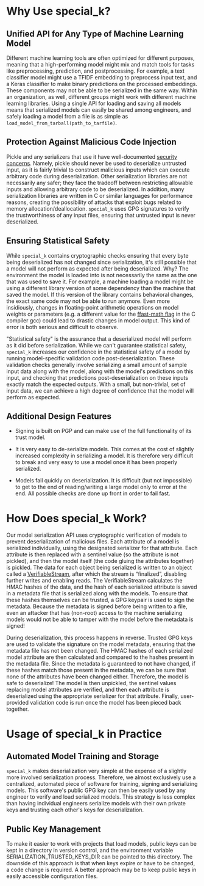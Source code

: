 # Why Use special_k?

## Unified API for Any Type of Machine Learning Model
Different machine learning tools are often optimized for different purposes,
meaning that a high-performing model might mix and match tools for tasks like preprocessing, prediction, and postprocessing.
For example, a text classifier model might use a TFIDF embedding to preprocess input text,
and a Keras classifier to make binary predictions on the processed embeddings.
These components may not be able to be serialized in the same way.
Within an organization, as well, different groups might work with different machine learning libraries.
Using a single API for loading and saving all models means that serialized models can easily be shared among engineers,
and safely loading a model from a file is as simple as `load_model_from_tarball(path_to_tarfile)`.

## Protection Against Malicious Code Injection
Pickle and any serializers that use it have well-documented [security concerns](https://docs.python.org/3/library/pickle.html#module-pickle).
Namely, pickle should never be used to deserialize untrusted input,
as it is fairly trivial to construct malicious inputs which can execute arbitrary code during deserialization.
Other serialization libraries are not necessarily any safer;
they face the tradeoff between restricting allowable inputs and allowing arbitrary code to be deserialized.
In addition, many serialization libraries are written in C or similar languages for performance reasons,
creating the possibility of attacks that exploit bugs related to memory allocation/deallocation.
`special_k` uses GPG signatures to verify the trustworthiness of any input files,
ensuring that untrusted input is never deserialized.

## Ensuring Statistical Safety
While `special_k` contains cryptographic checks ensuring that every byte being deserialized
has not changed since serialization, it's still possible that a model will not perform as expected
after being deserialized. Why? The environment the model is loaded into is not necessarily the same as the one
that was used to save it. For example, a machine loading a model might be using a different library version
of some dependency than the machine that saved the model. If this version of the library contains behavioral changes,
the exact same code may not be able to run anymore.
Even more insidiously, changes in floating-point arithmetic operations on model weights or parameters
(e.g. a different value for the [ffast-math flag](https://gcc.gnu.org/wiki/FloatingPointMath) in the C compiler gcc)
could lead to drastic changes in model output.
This kind of error is both serious and difficult to observe.

"Statistical safety" is the assurance that a deserialized model will perform as it did before serialization.
While we can't guarantee statistical safety, `special_k` increases our confidence
in the statistical safety of a model by running model-specific validation code post-deserialization.
These validation checks generally involve serializing a small amount of sample input data along with the model,
along with the model's predictions on this input,
and checking that predictions post-deserialization on these inputs exactly match the expected outputs.
With a small, but non-trivial, set of input data, we can achieve a high degree of confidence that the model will perform as expected.

## Additional Design Features
- Signing is built on PGP and can make use of the full functionality of its trust model. 

- It is very easy to de-serialize models. This comes at the cost of slightly increased 
complexity in serializing a model. It is therefore very difficult to break and very
easy to use a model once it has been properly serialized. 

- Models fail quickly on deserialization. It is difficult (but not impossible) to get to 
the end of reading/writing a large model only to error at the end. All possible checks
are done up front in order to fail fast.  

# How Does special_k Work?
Our model serialization API uses cryptographic verification of models to prevent deserialization of malicious files.
Each attribute of a model is serialized individually, using the designated serializer for that attribute.
Each attribute is then replaced with a sentinel value (so the attribute is not pickled),
and then the model itself (the code gluing the attributes together) is pickled.
The data for each object being serialized is written to an object called a [VerifiableStream](../special_k/verifiable_stream.py),
after which the stream is “finalized”, disabling further writes and enabling reads.
The VerifiableStream calculates the HMAC hashes of the data,
and the hash of each serialized attribute is saved in a metadata file that is serialized along with the models.
To ensure that these hashes themselves can be trusted, a GPG keypair is used to sign the metadata.
Because the metadata is signed before being written to a file, even an attacker that has (non-root) access to the
machine serializing models would not be able to tamper with the model before the metadata is signed!

During deserialization, this process happens in reverse.
Trusted GPG keys are used to validate the signature on the model metadata, ensuring that the metadata file has not been changed.
The HMAC hashes of each serialized model attribute are then calculated and compared to the hashes present in the metadata file.
Since the metadata is guaranteed to not have changed, if these hashes match those present in the metadata,
we can be sure that none of the attributes have been changed either.
Therefore, the model is safe to deserialize!
The model is then unpickled, the sentinel values replacing model attributes are verified,
and then each attribute is deserialized using the appropriate serializer for that attribute.
Finally, user-provided validation code is run once the model has been pieced back together.


# Usage of special_k in Practice
## Automated Model Training and Storage
`special_k` makes deserialization very simple at the expense of a slightly more involved serialization process.
Therefore, we almost exclusively use a centralized, automated piece of software for training, signing and serializing models.
This software's public GPG key can then be easily used by any engineer to verify and load serialized models.
This strategy is less complex than having individual engineers serialize models with their own private keys
and trusting each other's keys for deserialization.

## Public Key Management
To make it easier to work with projects that load models, public keys can be kept in a directory in version control,
and the environment variable SERIALIZATION_TRUSTED_KEYS_DIR can be pointed to this directory.
The downside of this approach is that when keys expire or have to be changed, a code change is required.
A better approach may be to keep public keys in easily accessible configuration files.
